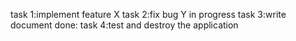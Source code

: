 task 1:implement feature
 X task 2:fix bug Y in progress task 3:write document done:
task 4:test and destroy the application
